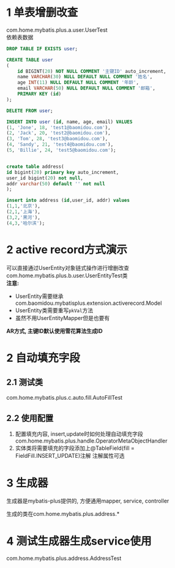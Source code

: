 
# 1 单表增删改查
com.home.mybatis.plus.a.user.UserTest   
依赖表数据
```sql
DROP TABLE IF EXISTS user;

CREATE TABLE user
(
	id BIGINT(20) NOT NULL COMMENT '主键ID' auto_increment,
	name VARCHAR(30) NULL DEFAULT NULL COMMENT '姓名',
	age INT(11) NULL DEFAULT NULL COMMENT '年龄',
	email VARCHAR(50) NULL DEFAULT NULL COMMENT '邮箱',
	PRIMARY KEY (id)
);

DELETE FROM user;

INSERT INTO user (id, name, age, email) VALUES
(1, 'Jone', 18, 'test1@baomidou.com'),
(2, 'Jack', 20, 'test2@baomidou.com'),
(3, 'Tom', 28, 'test3@baomidou.com'),
(4, 'Sandy', 21, 'test4@baomidou.com'),
(5, 'Billie', 24, 'test5@baomidou.com');


create table address(
id bigint(20) primary key auto_increment,
user_id bigint(20) not null,
addr varchar(50) default '' not null
);

insert into address (id,user_id, addr) values
(1,1,'北京'),
(2,1,'上海'),
(3,2,'黑河'),
(4,3,'哈尔滨');

```
# 2 active record方式演示
可以直接通过UserEntity对象链式操作进行增删改查
com.home.mybatis.plus.b.user.UserEntityTest类  
**注意:**
- UserEntity需要继承com.baomidou.mybatisplus.extension.activerecord.Model
- UserEntity类需要重写```pkVal```方法
- 虽然不用UserEntityMapper但是也要有

**AR方式, 主键ID默认使用雪花算法生成ID**

# 2 自动填充字段
## 2.1 测试类
com.home.mybatis.plus.c.auto.fill.AutoFillTest
## 2.2 使用配置
1. 配置填充内容, insert,update时如何处理自动填充字段
com.home.mybatis.plus.handle.OperatorMetaObjectHandler
2. 实体类将需要填充的字段添加上@TableField(fill = FieldFill.INSERT_UPDATE)注解
注解属性可选

# 3 生成器
生成器是mybatis-plus提供的, 方便通用mapper, service, controller  

生成的类在com.home.mybatis.plus.address.*
# 4 测试生成器生成service使用
com.home.mybatis.plus.address.AddressTest
